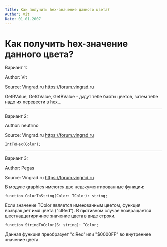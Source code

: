 ```yaml
---
Title: Как получить hex-значение данного цвета?
Author: Vit
Date: 01.01.2007
---
```



Как получить hex-значение данного цвета?
========================================

Вариант 1:

Author: Vit

Source: Vingrad.ru <https://forum.vingrad.ru>

GetRValue, GetGValue, GetBValue - дадут тебе байты цветов, затем тебе
надо их перевести в hex...

------------------------------------------------------------------------

Вариант 2:

Author: neutrino

Source: Vingrad.ru <https://forum.vingrad.ru>

    IntToHex(Color);

------------------------------------------------------------------------

Вариант 3:

Author: Pegas

Source: Vingrad.ru <https://forum.vingrad.ru>

В модуле graphics имеются две недокументированные функции:

    function ColorToString(Color: TColor): string;

Если значение TColor является именованным цветом, функция возвращает имя
цвета ("clRed"). В противном случае возвращается шестнадцатиричное
значение цвета в виде строки.

    function StringToColor(S: string): TColor;

Данная функция преобразует "clRed" или "$0000FF" во внутреннее
значение цвета.

